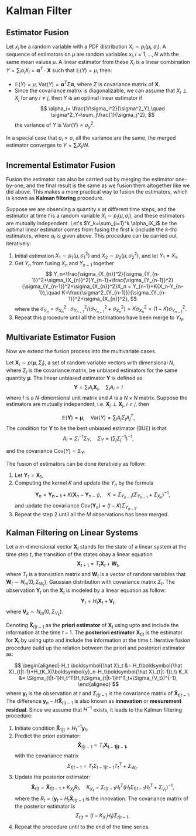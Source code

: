 # Kalman Filter

## Estimator Fusion

Let $x_i$ be a random variable with a PDF distribution $X_i\sim p_i(\mu_i, \sigma_i)$. A sequence of estimators on $\mu$ are random variables $x_i,i=1,\dots,N$ with the same mean values $\mu$. A linear estimator from these $X_i$ is a linear combination $Y=\sum_i\alpha_iX_i=\boldsymbol{\alpha}^T\cdot \boldsymbol{X}$ such that $\mathbb{E}(Y)=\mu$, then:

* $\mathbb{E}(Y)=\mu$, $\text{Var}(Y)=\boldsymbol{\alpha}^T\Sigma\boldsymbol{\alpha}$, where $\Sigma$ is covariance matrix of $\boldsymbol{X}$.
* Since the covariance matrix is diagonalizable, we can assume that $X_i\perp X_j$ for any $i\ne j$, then $Y$ is an optimal linear estimator if
$$
\alpha_i= \frac{1/\sigma_i^2}{\sigma^2_Y},\quad \sigma^2_Y=\sum_j\frac{1}{\sigma_j^2},
$$ 
the variance of $Y$ is $\text{Var}(Y)=\sigma^2_y$.

In a special case that $\sigma_i=\sigma$, all the variance are the same, the merged estimator converges to $Y=\sum_iX_i/N$. 

## Incremental Estimator Fusion

Fusion the estimator can also be carried out by merging the estimator one-by-one, and the final result is the same as we fusion them altogether like we did above. This makes a more practical way to fusion the estimators, which is known as **Kalman filtering** procedure.

Suppose we are observing a quantity $x$ at different time steps, and the estimator at time $t$ is a random variable $X_i\sim p_i(\mu, \sigma_i)$, and these estimators are mutually independent. Let's $Y_k=\sum_{i=1}^k \alpha_iX_i$ be the optimal linear estimator comes from fusing the first $k$ (include the $k$-th) estimators, where $\alpha_i$ is given above. This procedure can be carried out iteratively:

1. Initial estimation $X_1\sim p_1(\mu, \sigma_1^2)$ and $X_2\sim p_2(\mu, \sigma_2^2)$, and let $Y_1 = X_1$.
2. Get $Y_n$ from fusing $X_n$ and $Y_{n-1}$ together
$$
Y_n=\frac{\sigma_{X_{n}}^2}{\sigma_{Y_{n-1}}^2+\sigma_{X_{n}}^2}Y_{n-1}+\frac{\sigma_{Y_{n-1}}^2}{\sigma_{Y_{n-1}}^2+\sigma_{X_{n}}^2}X_n = Y_{n-1}+K(X_n-Y_{n-1}),\quad K=\frac{\sigma^2_{Y_{n-1}}}{\sigma_{Y_{n-1}}^2+\sigma_{X_{n}}^2},
$$ 
   where the $\sigma_{Y_n}=\sigma_{X_n}^2\cdot \sigma_{Y_{n-1}}^2/(\sigma_{Y_{n-1}}^2+\sigma_{X_n}^2)=K\sigma_{X_n}^2=(1-K)\sigma_{Y_{n-1}}^2$.
3. Repeat this procedure until all the estimations have been merge to $Y_N$. 

## Multivariate Estimator Fusion

Now we extend the fusion process into the multivariate cases.

Let $\boldsymbol{X}_i\sim p(\boldsymbol{\mu},\Sigma_i)$, a set of random variable vectors with dimensional $N$, where $\Sigma_i$ is the covariance matrix, be unbiased estimators for the same quantity $\boldsymbol{\mu}$. The linear unbiased estimator $\boldsymbol{Y}$ is defined as
$$
\boldsymbol{Y} = \sum_iA_i\boldsymbol{X}_i,\quad \sum_iA_i=I
$$
where $I$ is a $N$-dimensional unit matrix and $A$ is a $N\times N$ matrix. Suppose the estimators are mutually independent, i.e. $\boldsymbol{X}_i\perp\boldsymbol{X}_j$, $i\ne j$, then

$$
\mathbb{E}(\boldsymbol{Y}) =\boldsymbol{\mu}, \quad \text{Var}(Y) = \sum_{j}A_j\Sigma_jA^T_j,
$$
The condition for $\boldsymbol{Y}$ to be the best unbiased estimator (BUE) is that
$$
A_i=\Sigma_i^{-1}\Sigma_Y,\quad \Sigma_Y = \left(\sum_{j}\Sigma_j^{-1}\right)^{-1},
$$

and the covariance $\text{Cov}(Y) = \Sigma_Y$. 

The fusion of estimators can be done iteratively as follow:
1. Let $\boldsymbol{Y}_1 =\boldsymbol{X}_1$,
2. Computing the kernel $K$ and update the $Y_{n}$ by the formula 
$$
\boldsymbol{Y}_n=\boldsymbol{Y_{n-1}}+K(\boldsymbol{X}_n-\boldsymbol{Y}_{n-1}),\quad K=\Sigma_{Y_{n-1}}(\Sigma_{Y_{n-1}}+\Sigma_{X_{n}})^{-1},
$$
and update the covariance $\text{Cov}(\boldsymbol{Y}_n) = (I-K)\Sigma_{Y_{n-1}}$.
3. Repeat the step 2 until all the $M$ observations has been merged. 

## Kalman Filtering on Linear Systems

Let a $m$-dimensional vector $\boldsymbol{X}_t$ stands for the state of a linear system at the time step $t$, the transition of the states obay a linear equation
$$
\boldsymbol{X}_{t+1}=T_t\boldsymbol{X}_{t}+\boldsymbol{W}_t,
$$
where $T_t$ is a transistion matrix and $\boldsymbol{W}_t$ is a vector of random variables that $\boldsymbol{W}_t\sim N_m(0,\Sigma_{W_t})$, Gaussian distribution with covariance matrix $\Sigma_t$. The observation $\boldsymbol{Y}_t$ on the $\boldsymbol{X}_t$ is modeled by a linear equation as follow:
$$
\boldsymbol{Y}_t = H_t\boldsymbol{X}_t+\boldsymbol{V}_t,
$$
where $\boldsymbol{V}_k\sim N_m(0,\Sigma_{V_k})$. 

Denoting $\boldsymbol{\hat X}_{t|t-1}$ as the **priori estimator** of $\boldsymbol{X}_t$ using upto and include the information at the time $t-1$.
The **posteriori estimator** $\boldsymbol{X}_{t|t}$ is the estimator for $\boldsymbol{X}_t$ by using upto and include the information at the time $t$. Iterative fusion procedure build up the relation between the priori and posteriori estimator as:

$$
\begin{aligned}
H_t \boldsymbol{\hat X}_t &= H_t\boldsymbol{\hat X}_{t|t-1}+H_tK_X(\boldsymbol{y}_n-H_t\boldsymbol{\hat X}_{t|t-1}),\\
K_X &= \Sigma_{t|t-1}H_t^T(H_t\Sigma_{t|t-1}H^T_t+\Sigma_{V_t})^{-1},
\end{aligned}
$$
where $\boldsymbol{y}_t$ is the observation at $t$ and $\Sigma_{t|t-1}$ is the covariance matrix of $\boldsymbol{\hat X}_{t|t-1}$. The difference $\boldsymbol{y}_n-H\boldsymbol{\hat X}_{t|t-1}$ is also known as **innovation** or **mesurement residual**. Since we assume that $H^{-1}$ exists, it leads to the Kalman filtering procedure:

1. Initiate condition $\boldsymbol{\hat X}_{1|1} = H_1^{-1}\boldsymbol{y}_1$.
2. Predict the priori estimator:
$$
\boldsymbol{\hat X}_{t|t-1} = T_t\boldsymbol{X_{t-1|t-1}},
$$
with the covariance matrix
$$
\Sigma_{t|t-1} = T_t\Sigma_{t-1|t-1}T_t^T+\Sigma_{W_t}.
$$
3. Update the posterior estimator:
$$
\boldsymbol{\hat X}_{t|t} = \boldsymbol{\hat X}_{t|t-1} + K_{X_t} R_t, \quad K_{X_t} = \Sigma_{t|t-1}H_t^T(H_t\Sigma_{t|t-1}H^T_t+\Sigma_{V_t})^{-1},
$$
where the $R_t=(\boldsymbol{y}_t-H_t\boldsymbol{\hat X}_{t|t-1}$ is the innovation. The covariance matrix of the posterior estimator is
$$
\Sigma_{t|t} = (I-K_{X_t}H_t)\Sigma_{t|t-1},
$$
4. Repeat the procedure until to the end of the time series.